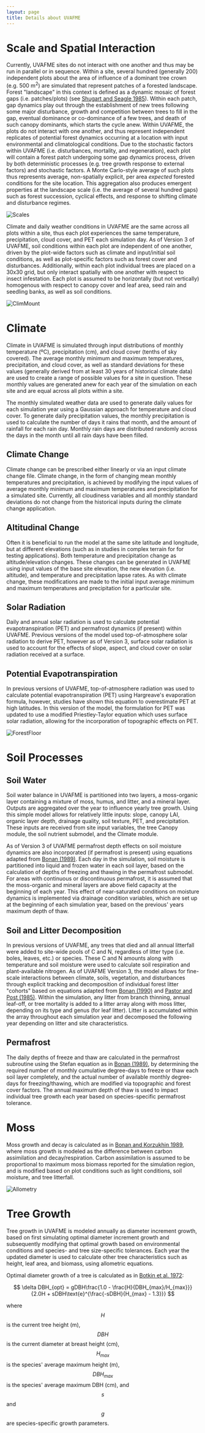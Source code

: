 ```yaml
---
layout: page
title: Details about UVAFME
---
```


# Scale and Spatial Interaction

Currently, UVAFME sites do not interact with one another and thus may be run in parallel or in sequence. Within a site, several hundred (generally 200) independent plots about the area of influence of a dominant tree crown (e.g. 500 m<sup>2</sup>) are simulated that represent patches of a forested landscape. Forest "landscape" in this context is defined as a dynamic mosaic of forest gaps (i.e. patches/plots) (see [Shugart and Seagle 1985](https://www.researchgate.net/publication/282756658_Modeling_Forest_Landscapes_and_the_Role_of_Disturbance_in_Ecosystems_and_Communities)). Within each patch, gap dynamics play out through the establishment of new trees following some major disturbance, growth and competition between trees to fill in the gap,  eventual dominance or co-dominance of a few trees, and death of such canopy dominants, which starts the cycle anew. Within UVAFME, the plots do not interact with one another, and thus represent independent replicates of potential forest dynamics occurring at a location with input environmental and climatological conditions. Due to the stochastic factors within UVAFME (i.e. disturbances, mortality, and regeneration), each plot will contain a forest patch undergoing some gap dynamics process, driven by both deterministic processes (e.g. tree growth response to external factors) and stochastic factors. A Monte Carlo-style average of such plots thus represents average, non-spatially explicit, per area *expected* forested conditions for the site location. This aggregation also produces emergent properties at the landscape scale (i.e. the average of several hundred gaps) such as forest succession, cyclical effects, and response to shifting climate and disturbance regimes.

![Scales](img/Scales_full.png)

Climate and daily weather conditions in UVAFME are the same across all plots within a site, thus each plot experiences the same temperature, precipitation, cloud cover, and PET each simulation day. As of Version 3 of UVAFME, soil conditions within each plot are independent of one another, driven by the plot-wide factors such as climate and input/initial soil conditions, as well as plot-specific factors such as forest cover and disturbances. Additionally, within each plot individual trees are placed on a 30x30 grid, but only interact spatially with one another with respect to insect infestation. Each plot is assumed to be horizontally (but not vertically) homogenous with respect to canopy cover and leaf area, seed rain and seedling banks, as well as soil conditions.

![ClimMount](img/mountain_forest.jpg)

# Climate

Climate in UVAFME is simulated through input distributions of monthly temperature (ºC), precipitation (cm), and cloud cover (tenths of sky covered). The average monthly minimum and maximum temperatures, precipitation, and cloud cover, as well as standard deviations for these values (generally derived from at least 30 years of historical climate data) are used to create a range of possible values for a site in question. These monthly values are generated anew for each year of the simulation on each site and are equal across all plots within a site.

The monthly simulated weather data are used to generate daily values for each simulation year using a Gaussian approach for temperature and cloud cover. To generate daily precipitation values, the monthly precipitation is used to calculate the number of days it rains that month, and the amount of rainfall for each rain day. Monthly rain days are distributed randomly across the days in the month until all rain days have been filled.

## Climate Change
Climate change can be prescribed either linearly or via an input climate change file. Climate change, in the form of changing mean monthly temperatures and precipitation, is achieved by modifying the input values of average monthly minimum and maximum temperatures  and precipitation for a simulated site. Currently, all cloudiness variables and all monthly standard deviations do not change from the historical inputs during the climate change application.

## Altitudinal Change
Often it is beneficial to run the model at the same site latitude and longitude, but at different elevations (such as in studies in complex terrain for for testing applications). Both temperature and precipitation change as altitude/elevation changes. These changes can be generated in UVAFME using input values of the base site elevation, the new elevation (i.e. altitude), and temperature and precipitation lapse rates. As with climate change, these modifications are made to the initial input average minimum and maximum temperatures and precipitation for a particular site.

## Solar Radiation
Daily and annual solar radiation is used to calculate potential evapotranspiration (PET) and permafrost dynamics (if present) within UVAFME. Previous versions of the model used top-of-atmosphere solar radiation to derive PET, however as of Version 3, surface solar radiation is used to account for the effects of slope, aspect, and cloud cover on solar radiation received at a surface.

## Potential Evapotranspiration
In previous versions of UVAFME, top-of-atmosphere radiation was used to calculate potential evapotranspiration (PET) using Hargreave's evaporation formula, however, studies have shown this equation to overestimate PET at high latitudes. In this version of the model, the formulation for PET was updated to use a modified Priestley-Taylor equation which uses surface solar radiation, allowing for the incorporation of topographic effects on PET.

![ForestFloor](img/forest_floor.jpg)

# Soil Processes

## Soil Water

Soil water balance in UVAFME is partitioned into two layers, a moss-organic layer containing a mixture of moss, humus, and litter, and a mineral layer. Outputs are aggregated over the year to influence yearly tree growth. Using this simple model allows for relatively little inputs: slope, canopy LAI, organic layer depth, drainage quality, soil texture, PET, and precipitation. These inputs are received from site input variables, the tree Canopy module, the soil nutrient submodel, and the Climate module.

As of Version 3 of UVAFME permafrost depth effects on soil moisture dynamics are also incorporated (if permafrost is present) using equations adapted from [Bonan (1989)](https://www.sciencedirect.com/science/article/pii/0304380089900768). Each day in the simulation, soil moisture is partitioned into liquid and frozen water in each soil layer, based on the calculation of depths of freezing and thawing in the permafrost submodel.  For areas with continuous or discontinuous permafrost, it is assumed that the moss-organic and mineral layers are above field capacity at the beginning of each year. This effect of near-saturated conditions on moisture dynamics is implemented via drainage condition variables, which are set up at the beginning of each simulation year, based on the previous' years maximum depth of thaw.

## Soil and Litter Decomposition

In previous versions of UVAFME, any trees that died and all annual litterfall were added to site-wide pools of C and N, regardless of litter type (i.e. boles, leaves, etc.) or species. These C and N amounts along with temperature and soil moisture were used to calculate soil respiration and plant-available nitrogen. As of UVAFME Version 3,  the model allows for fine-scale interactions between climate, soils, vegetation, and disturbances through explicit tracking and decomposition of individual forest litter "cohorts" based on equations adapted from [Bonan (1990)](https://link.springer.com/article/10.1007/BF00000889) and [Pastor and Post (1985)](https://www.researchgate.net/publication/236392775_Development_of_a_linked_forest_productivity-soil_process_model). Within the simulation, any litter from branch thinning, annual leaf-off, or tree mortality is added to a litter array along with moss litter, depending on its type and genus (for leaf litter). Litter is accumulated within the array throughout each simulation year and decomposed the following year depending on
litter and site characteristics.

## Permafrost

The daily depths of freeze and thaw are calculated in the permafrost subroutine using the Stefan equation as in [Bonan (1989)](https://www.sciencedirect.com/science/article/pii/0304380089900768), by determining the required number of monthly cumulative degree-days to freeze or thaw each soil layer completely, and the actual number of available monthly degree-days for freezing/thawing, which are modified via topographic and forest cover factors. The annual maximum depth of thaw is used to impact individual tree growth each year based on species-specific permafrost tolerance.

# Moss

Moss growth and decay is calculated as in [Bonan and Korzukhin 1989](https://www.jstor.org/stable/20038509?seq=1#metadata_info_tab_contents), where moss growth is modeled as the difference between carbon assimilation and decay/respiration. Carbon assimilation is assumed to be proportional to maximum moss biomass reported for the simulation region, and is modified based on plot conditions such as light conditions, soil moisture, and tree litterfall.

![Allometry](img/UVAFME_TGrowth.png)

# Tree Growth

Tree growth in UVAFME is modeled annually as diameter increment growth, based on first simulating optimal diameter increment growth and subsequently modifying that optimal growth based on environmental conditions and species- and tree size-specific tolerances. Each year the updated diameter is used to calculate other tree characteristics such as height, leaf area, and biomass, using allometric equations.

Optimal diameter growth of a tree is calculated as in [Botkin et al. 1972](https://www.jstor.org/stable/2258570?seq=1#metadata_info_tab_contents):

$$
\delta DBH_{opt} = gDBH\frac{1.0 - \frac{H}{DBH_{max}/H_{max}}}{2.0H + sDBH\text{e}^{\frac{-sDBH}{H_{max} - 1.3}}}
$$

where $$H$$ is the current tree height (m), $$DBH$$ is the current diameter at breast height (cm), $$H_{max}$$ is the species' average maximum height (m), $$DBH_{max}$$ is the species' average maximum DBH (cm), and $$s$$ and $$g$$ are species-specific growth parameters.
